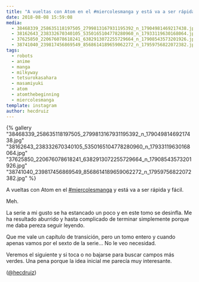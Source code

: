 ```yaml
---
title: "A vueltas con Atom en el #miercolesmanga y está va a ser rápida y fácil"
date: 2018-08-08 15:59:08
media: 
  - 38468339_258635118197505_2799813167931195392_n_17904981469217438.jpg
  - 38162643_238332670340105_5350165104778280960_n_17933119630168064.jpg
  - 37625850_220676078618241_6382913072255729664_n_17908543573201926.jpg
  - 38741040_239817456869549_8568614189659062272_n_17959756822072382.jpg
tags: 
  - robots
  - anime
  - manga
  - milkyway
  - tetsurokasahara
  - masamiyuki
  - atom
  - atomthebeginning
  - miercolesmanga
template: instagram
author: hecdruiz
---
```


{% gallery "38468339_258635118197505_2799813167931195392_n_17904981469217438.jpg" "38162643_238332670340105_5350165104778280960_n_17933119630168064.jpg" "37625850_220676078618241_6382913072255729664_n_17908543573201926.jpg" "38741040_239817456869549_8568614189659062272_n_17959756822072382.jpg" %}

A vueltas con Atom en el [#miercolesmanga](/etiquetas/miercolesmanga) y está va a ser rápida y fácil.

Meh.

La serie a mi gusto se ha estancado un poco y en este tomo se desinfla. Me ha resultado aburrido y hasta complicado de terminar simplemente porque me daba pereza seguir leyendo.

Que me vale un capítulo de transición, pero un tomo entero y cuando apenas vamos por el sexto de la serie... No le veo necesidad.

Veremos el siguiente y si toca o no bajarse para buscar campos más verdes. Una pena porque la idea inicial me parecía muy interesante.

([@hecdruiz](https://instagram.com/hecdruiz))
